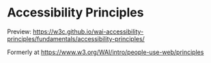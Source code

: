 # Accessibility Principles

Preview: https://w3c.github.io/wai-accessibility-principles/fundamentals/accessibility-principles/


Formerly at https://www.w3.org/WAI/intro/people-use-web/principles

